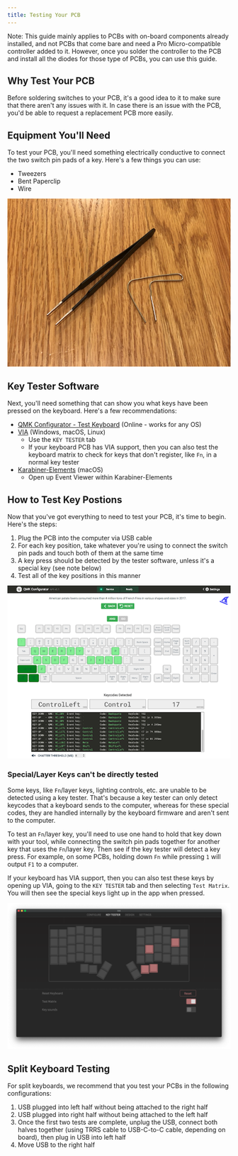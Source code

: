 ```yaml
---
title: Testing Your PCB
---
```


Note: This guide mainly applies to PCBs with on-board components already installed, and not PCBs that come bare and need a Pro Micro-compatible controller added to it. However, once you solder the controller to the PCB and install all the diodes for those type of PCBs, you can use this guide.

## Why Test Your PCB

Before soldering switches to your PCB, it's a good idea to it to make sure that there aren't any issues with it. In case there is an issue with the PCB, you'd be able to request a replacement PCB more easily.

## Equipment You'll Need

To test your PCB, you'll need something electrically conductive to connect the two switch pin pads of a key. Here's a few things you can use:

- Tweezers
- Bent Paperclip
- Wire

![](./assets/images/misc/key-test-tool.jpg)

## Key Tester Software

Next, you'll need something that can show you what keys have been pressed on the keyboard. Here's a few recommendations:

- [QMK Configurator - Test Keyboard](https://config.qmk.fm/#/test) (Online - works for any OS)
- [VIA](https://caniusevia.com/) (Windows, macOS, Linux)
    - Use the `KEY TESTER` tab
    - If your keyboard PCB has VIA support, then you can also test the keyboard matrix to check for keys that don't register, like `Fn`, in a normal key tester
- [Karabiner-Elements](https://karabiner-elements.pqrs.org/) (macOS)
    - Open up Event Viewer within Karabiner-Elements

## How to Test Key Postions

Now that you've got everything to need to test your PCB, it's time to begin. Here's the steps:

1. Plug the PCB into the computer via USB cable
2. For each key position, take whatever you're using to connect the switch pin pads and touch both of them at the same time
3. A key press should be detected by the tester software, unless it's a special key (see note below)
4. Test all of the key positions in this manner

![](./assets/images/misc/qmk-config-switch-tester.png)

###  Special/Layer Keys can't be directly tested

Some keys, like `Fn`/layer keys, lighting controls, etc. are unable to be detected using a key tester. That's because a key tester can only detect keycodes that a keyboard sends to the computer, whereas for these special codes, they are handled internally by the keyboard firmware and aren't sent to the computer.

To test an `Fn`/layer key, you'll need to use one hand to hold that key down with your tool, while connecting the switch pin pads together for another key that uses the `Fn`/layer key. Then see if the key tester will detect a key press. For example, on some PCBs, holding down `Fn` while pressing `1` will output `F1` to a computer.

If your keyboard has VIA support, then you can also test these keys by opening up VIA, going to the `KEY TESTER` tab and then selecting `Test Matrix`. You will then see the special keys light up in the app when pressed.

![](./assets/images/via/via-key-tester.png)

## Split Keyboard Testing

For split keyboards, we recommend that you test your PCBs in the following configurations:

1. USB plugged into left half without being attached to the right half
2. USB plugged into right half without being attached to the left half
3. Once the first two tests are complete, unplug the USB, connect both halves together (using TRRS cable to USB-C-to-C cable, depending on board), then plug in USB into left half
4. Move USB to the right half
